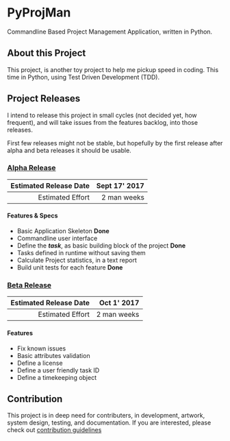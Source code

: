 # PyProjMan
Commandline Based Project Management Application, written in Python. 

## About this Project
This project, is another toy project to help me pickup speed in coding. This time in Python, using Test Driven Development (TDD).

## Project Releases
I intend to release this project in small cycles (not decided yet, how frequent), and will take issues from the features backlog, into those releases.

First few releases might not be stable, but hopefully by the first release after alpha and beta releases it should be usable.

### [Alpha Release][2]

Estimated Release Date | Sept 17' 2017
----------------------:|--------------:
Estimated Effort       | 2 man weeks

#### Features & Specs

* Basic Application Skeleton **Done**
* Commandline user interface 
* Define the **_task_**, as basic building block of the project **Done**
* Tasks defined in runtime without saving them 
* Calculate Project statistics, in a text report 
* Build unit tests for each feature **Done**
 
### [Beta Release][3]

Estimated Release Date | Oct 1' 2017
----------------------:|--------------:
Estimated Effort       | 2 man weeks

#### Features

* Fix known issues
* Basic attributes validation
* Define a license
* Define a user friendly task ID 
* Define a timekeeping object

## Contribution 
This project is in deep need for contributers, in development, artwork, system design, testing, and documentation.
If you are interested, please check out  [contribution guidelines][1]

[1]: https://github.com/aawadall/PyProjMan/blob/master/CONTRIBUTING.md
[2]: https://github.com/aawadall/PyProjMan/milestone/1
[3]: https://github.com/aawadall/PyProjMan/milestone/2
